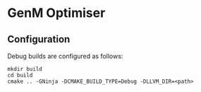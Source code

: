 # GenM Optimiser





## Configuration

Debug builds are configured as follows:
```
mkdir build
cd build
cmake .. -GNinja -DCMAKE_BUILD_TYPE=Debug -DLLVM_DIR=<path>
```
